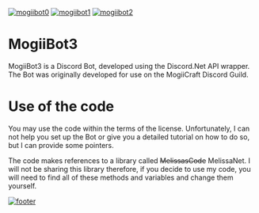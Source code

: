 ﻿[![mogiibot0](http://imgserv.mythicalcuddles.xyz/MogiiBot3/MogiiBot3.png)](https://github.com/MythicalCuddles/MogiiBot3/wiki)
[![mogiibot1](http://imgserv.mythicalcuddles.xyz/MogiiBot3/Commands.png)](https://github.com/MythicalCuddles/MogiiBot3/wiki/Commands)
[![mogiibot2](http://imgserv.mythicalcuddles.xyz/MogiiBot3/Usage.png)](https://github.com/MythicalCuddles/MogiiBot3/wiki/MogiiBot-Rules-&-Terms-of-Use)


# MogiiBot3
MogiiBot3 is a Discord Bot, developed using the Discord.Net API wrapper. The Bot was originally developed for use on the MogiiCraft Discord Guild.

# Use of the code
You may use the code within the terms of the license. Unfortunately, I can not help you set up the Bot or give you a detailed tutorial on how to do so, but I can provide some pointers.

The code makes references to a library called ~~MelissasCode~~ MelissaNet. I will not be sharing this library therefore, if you decide to use my code, you will need to find all of these methods and variables and change them yourself.




[![footer](http://imgserv.mythicalcuddles.xyz/MythicalCuddles.png)](https://github.com/MythicalCuddles)
